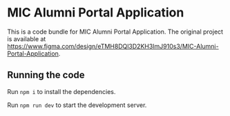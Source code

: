
  # MIC Alumni Portal Application

  This is a code bundle for MIC Alumni Portal Application. The original project is available at https://www.figma.com/design/eTMH8DQl3D2KH3ImJ910s3/MIC-Alumni-Portal-Application.

  ## Running the code

  Run `npm i` to install the dependencies.

  Run `npm run dev` to start the development server.
  